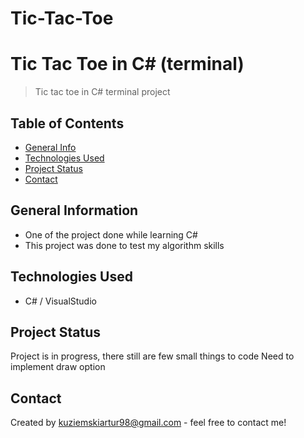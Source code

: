 # Tic-Tac-Toe
# Tic Tac Toe in C# (terminal)
> Tic tac toe in C# terminal project

## Table of Contents
* [General Info](#general-information)
* [Technologies Used](#technologies-used)
* [Project Status](#project-status)
* [Contact](#contact)
<!-- * [License](#license) -->


## General Information
- One of the project done while learning C#
- This project was done to test my algorithm skills
<!-- You don't have to answer all the questions - just the ones relevant to your project. -->

## Technologies Used
- C# / VisualStudio

## Project Status
Project is in progress, there still are few small things to code
Need to implement draw option

## Contact
Created by kuziemskiartur98@gmail.com - feel free to contact me!


<!-- Optional -->
<!-- ## License -->
<!-- This project is open source and available under the [... License](). -->

<!-- You don't have to include all sections - just the one's relevant to your projec
